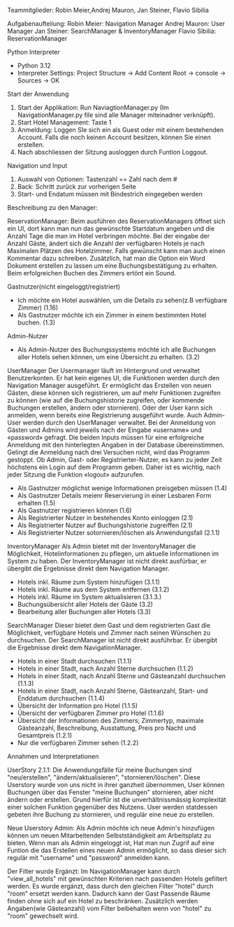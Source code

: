 Teammitglieder:
Robin Meier,Andrej Mauron, Jan Steiner, Flavio Sibilia

Aufgabenaufteilung:
Robin Meier: Navigation Manager
Andrej Mauron: User Manager
Jan Steiner: SearchManager & InventoryManager
Flavio Sibilia: ReservationManager 



Python Interpreter
- Python 3.12
- Interpreter Settings: Project Structure -> Add Content Root -> console -> Sources -> OK

Start der Anwendung
1. Start der Applikation: Run NaviagtionManager.py (Im NavigationManager.py file sind alle Manager miteinadner verknüpft).
2. Start Hotel Management: Taste 1
3. Anmeldung: Loggen SIe sich ein als Guest oder mit einem bestehenden Account. Falls die noch keinen Account besitzen, können Sie einen erstellen.
4. Nach abschliessen der Sitzung ausloggen durch Funtion Loggout.
   
Navigation und Input
1. Auswahl von Optionen: Tastenzahl == Zahl nach dem #
2. Back: Schritt zurück zur vorherigen Seite
3. Start- und Endatum müssen mit Bindestrich eingegeben werden


Beschreibung zu den Manager:

ReservationManager: Beim ausführen des ReservationManagers öffnet sich ein UI, dort kann man nun das gewünschte Startdatum angeben und die Anzahl Tage die man im Hotel verbringen möchte. 
Bei der eingabe der Anzahl Gäste, ändert sich die Anzahl der verfügbaren Hotels je nach Maximalen Plätzen des Hotelzimmer. Falls gewünscht kann man auch einen Kommentar dazu schreiben.
Zusätzlich, hat man die Option ein Word Dokument erstellen zu lassen um eine Buchungsbestätigung zu erhalten. Beim erfolgreichen Buchen des Zimmers ertönt ein Sound.

Gastnutzer(nicht eingeloggt/registriert)
- Ich möchte ein Hotel auswählen, um die Details zu sehen(z.B verfügbare Zimmer) (1.16)
- Als Gastnutzer möchte ich ein Zimmer in einem bestimmten Hotel buchen. (1.3)

Admin-Nutzer
- Als Admin-Nutzer des Buchungssystems möchte ich alle Buchungen aller Hotels sehen können, um eine Übersicht zu erhalten. (3.2)

UserManager
Der Usermanager läuft im Hintergrund und verwaltet Benutzerkonten. Er hat kein eigenes UI, die Funktionen werden durch den Navigation Manager ausgeführt.
Er ermöglicht das Erstellen von neuen Gästen, diese können sich registrieren, um auf mehr Funktionen zugreifen zu können (wie auf die Buchungshistorie zugreifen, oder kommende Buchungen erstellen, ändern oder stornieren). Oder der User kann sich anmelden, wenn bereits eine Registrierung ausgeführt wurde. Auch Admin-User werden durch den UserManager verwaltet.
Bei der Anmeldung von Gästen und Admins wird jeweils nach der Eingabe «username» und «password» gefragt. Die beiden Inputs müssen für eine erfolgreiche Anmeldung mit den hinterlegten Angaben in der Database übereinstimmen. Gelingt die Anmeldung nach drei Versuchen nicht, wird das Programm gestoppt. 
Ob Admin, Gast- oder Registrierter-Nutzer, es kann zu jeder Zeit höchstens ein Login auf dem Programm geben. Daher ist es wichtig, nach jeder Sitzung die Funktion «logout» aufzurufen.
- Als Gastnutzer möglichst wenige Informationen preisgeben müssen (1.4)
- Als Gastnutzer Details meienr Reservierung in einer Lesbaren Form erhalten (1.5)
- Als Gastnutzer registrieren können (1.6)
- Als Registrierter Nutzer in bestehendes Konto einloggen (2.1)
- Als Registrierter Nutzer auf Buchungshistorie zugreiffen (2.1)
- Als Registrierter Nutzer sotornieren/löschen als Anwendungsfall (2.1.1)

InventoryManager
Als Admin bietet mit der InventoryManager die Möglichkeit, Hotelinformationen zu pflegen, um aktuelle Informationen im System zu haben. Der InventoryManager ist nicht direkt ausfürbar, er übergibt die Ergebnisse direkt dem Navigation Manager.
-	Hotels inkl. Räume zum System hinzufügen (3.1.1)
-	Hotels inkl. Räume aus dem System entfernen (3.1.2)
-	Hotels inkl. Räume im System aktualisieren (3.1.3.)
-	Buchungsübersicht aller Hotels der Gäste (3.2)
-	Bearbeitung aller Buchungen aller Hotels (3.3)


SearchManager
Dieser bietet dem Gast und dem registrierten Gast die Möglichkeit, verfügbare Hotels und Zimmer nach seinen Wünschen zu durchsuchen. Der SearchManager ist nicht direkt ausführbar. Er übergibt die Ergebnisse direkt dem NavigationManager.
-	Hotels in einer Stadt durchsuchen (1.1.1)
-	Hotels in einer Stadt, nach Anzahl Sterne durchsuchen (1.1.2)
-	Hotels in einer Stadt, nach Anzahl Sterne und Gästeanzahl durchsuchen (1.1.3)
-	Hotels in einer Stadt, nach Anzahl Sterne, Gästeanzahl, Start- und Enddatum durchsuchen (1.1.4)
-	Übersicht der Information pro Hotel (1.1.5)
-	Übersicht der verfügbaren Zimmer pro Hotel (1.1.6)
-	Übersicht der Informationen des Zimmers; Zimmertyp, maximale Gästeanzahl, Beschreibung, Ausstattung, Preis pro Nacht und    Gesamtpreis (1.2.1)
-	Nur die verfügbaren Zimmer sehen (1.2.2)


Annahmen und Interpretationen

UserStory 2.1.1: Die Anwendungsfälle für meine Buchungen sind "neu/erstellen", "ändern/aktualisieren", "stornieren/löschen".
Diese Userstory wurde von uns nicht in ihrer ganzheit übernommen, User können Buchungen über das Fenster "meine Buchungen" stornieren, aber nicht ändern oder erstellen. Grund hierfür ist die unverhältnissmässig komplexität einer solchen Funktion gegenüber des Nutzens. User werden statdessen gebeten ihre Buchung zu stornieren, und regulär eine neue zu erstellen.

Neue Userstory Admin: Als Admin möchte ich neue Admin's hinzufügen können um neuen Mitarbeitenden Selbstständigkeit am Arbeitsplatz zu bieten.
Wenn man als Admin eingeloggt ist, Hat man nun Zugrif auf eine Funtion die das Erstellen eines neuen Admin ermöglicht, so dass dieser sich regulär mit "username" und "password" anmelden kann.

Der Filter wurde Ergänzt:
Im NavigationManager kann durch "view_all_hotels" mit gewünschten Kriterien nach passenden Hotels gefiltert werden. Es wurde ergänzt, dass durch den gleichen Filter "hotel" durch "room" ersetzt werden kann. Dadurch kann der Gast Passende Räume finden ohne sich auf ein Hotel zu beschränken. Zusätzlich werden Angaben(wie Gästeanzahl) vom Filter beibehalten wenn von "hotel" zu "room" gewechselt wird.
